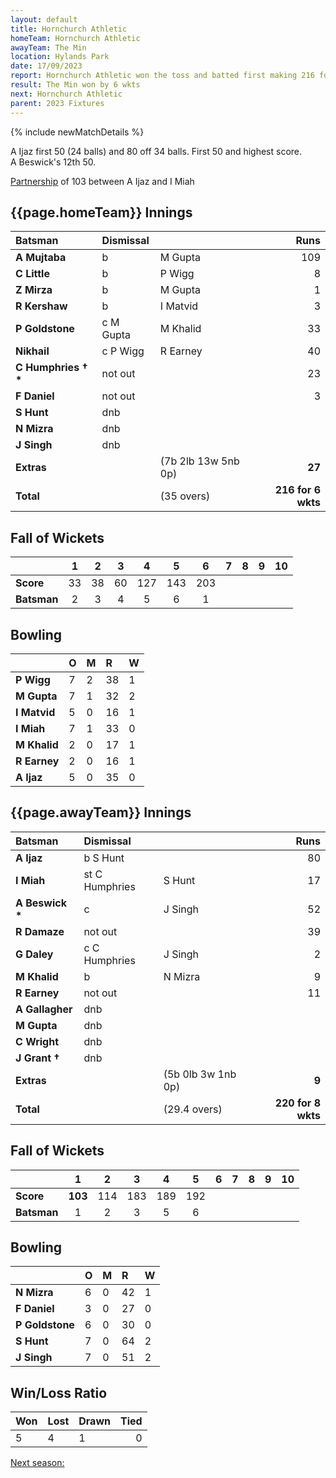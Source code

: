 ```yaml
---
layout: default
title: Hornchurch Athletic
homeTeam: Hornchurch Athletic
awayTeam: The Min
location: Hylands Park
date: 17/09/2023
report: Hornchurch Athletic won the toss and batted first making 216 for 6 wkts in 35 overs. The Min replied with 220 for 5 in 29.4 overs
result: The Min won by 6 wkts
next: Hornchurch Athletic
parent: 2023 Fixtures
---
```


{% include newMatchDetails %}

A Ijaz first 50 (24 balls) and 80 off 34 balls. First 50 and highest score.<br />
A Beswick's 12th 50.

[Partnership](../records/partnerships) of 103 between A Ijaz and I Miah

## {{page.homeTeam}} Innings

| Batsman | Dismissal | | Runs |
|:---|:---|---|---:|
| **A Mujtaba** | b | M Gupta | 109 |
| **C Little** | b | P Wigg | 8 |
| **Z Mirza** | b | M Gupta | 1 |
| **R Kershaw** | b | I Matvid | 3 |
| **P Goldstone** | c M Gupta | M Khalid | 33 |
| **Nikhail** | c P Wigg | R Earney | 40 |
| **C Humphries &#8224;  &#42;** | not out | | 23 |
| **F Daniel** | not out |  | 3 |
| **S Hunt** | dnb |  |  |
| **N Mizra** | dnb |  |  |
| **J Singh** | dnb |  |  |
| **Extras** | | (7b 2lb 13w 5nb 0p) | **27** |
| **Total** | | (35 overs) | **216 for 6 wkts** |

## Fall of Wickets

| | 1 | 2 | 3 | 4 | 5 | 6 | 7 | 8 | 9 | 10 |
|---|:---:|:---:|:---:|:---:|:---:|:---:|:---:|:---:|:---:|:---:|
| **Score** | 33 | 38 | 60 | 127 | 143 | 203 |  |  |  |  | 
| **Batsman** | 2  | 3  | 4  | 5 | 6 |  1 |  |   |  |  | 

## Bowling

| | O | M | R | W |
|---|:---|:---|:---|:---|
| **P Wigg** | 7 | 2 | 38 | 1 |
| **M Gupta** | 7 | 1 | 32 | 2 |
| **I Matvid** | 5 | 0 | 16 | 1 |
| **I Miah** | 7 | 1 | 33 | 0 |
| **M Khalid** | 2 | 0 | 17 | 1 |
| **R Earney** | 2 | 0 | 16 | 1 |
| **A Ijaz** | 5 | 0 | 35 | 0 |

## {{page.awayTeam}} Innings

| Batsman | Dismissal | | Runs |
|:---|:---|---|---:|
| **A Ijaz** | b S Hunt |  | 80 |
| **I Miah** | st C Humphries | S Hunt | 17 |
| **A Beswick &#42;** | c | J Singh | 52 |
| **R Damaze** | not out |  | 39 |
| **G Daley** | c C Humphries | J Singh | 2 |
| **M Khalid** | b | N Mizra | 9 |
| **R Earney** | not out |  | 11 |
| **A Gallagher** | dnb |  |  |
| **M Gupta** | dnb |  |  |
| **C Wright** | dnb |  |  |
| **J Grant &#8224;** | dnb |  |  |
| **Extras** | | (5b 0lb 3w 1nb 0p) | **9** |
| **Total** | | (29.4 overs) | **220 for 8 wkts** |

## Fall of Wickets

| | 1 | 2 | 3 | 4 | 5 | 6 | 7 | 8 | 9 | 10 |
|---|:---:|:---:|:---:|:---:|:---:|:---:|:---:|:---:|:---:|:---:|
| **Score** | **103** | 114 | 183 | 189 | 192 |  |  |  |  |  |
| **Batsman** | 1 | 2 | 3 | 5 | 6 |  |  |  |  |  | 

## Bowling

| | O | M | R | W |
|---|:---|:---|:---|:---|
| **N Mizra** | 6 | 0 | 42 | 1 |
| **F Daniel** | 3 | 0 | 27 | 0 |
| **P Goldstone** | 6 | 0 | 30 | 0 |
| **S Hunt** | 7 | 0 | 64 | 2 |
| **J Singh** | 7 | 0 | 51 | 2 |

## Win/Loss Ratio

| Won | Lost | Drawn | Tied |
|:---|:---|:---|---:|
| 5 | 4 | 1 | 0 |

[Next season:](/)
